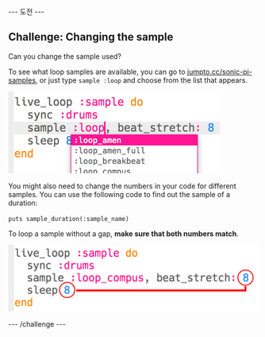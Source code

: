 \--- 도전 \---

## Challenge: Changing the sample

Can you change the sample used?

To see what loop samples are available, you can go to [jumpto.cc/sonic-pi-samples](http://jumpto.cc/sonic-pi-samples), or just type `sample :loop` and choose from the list that appears.

![스크린샷](images/dj-sample-choose.png)

You might also need to change the numbers in your code for different samples. You can use the following code to find out the sample of a duration:

`puts sample_duration(:sample_name)`

To loop a sample without a gap, **make sure that both numbers match**.

![스크린샷](images/dj-sample-numbers.png)

\--- /challenge \---